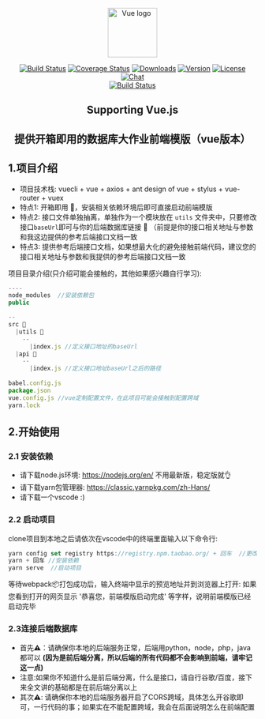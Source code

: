 <p align="center"><a href="https://vuejs.org" target="_blank" rel="noopener noreferrer"><img width="100" src="https://vuejs.org/images/logo.png" alt="Vue logo"></a></p>

<p align="center">
  <a href="https://circleci.com/gh/vuejs/vue/tree/dev"><img src="https://img.shields.io/circleci/project/github/vuejs/vue/dev.svg?sanitize=true" alt="Build Status"></a>
  <a href="https://codecov.io/github/vuejs/vue?branch=dev"><img src="https://img.shields.io/codecov/c/github/vuejs/vue/dev.svg?sanitize=true" alt="Coverage Status"></a>
  <a href="https://npmcharts.com/compare/vue?minimal=true"><img src="https://img.shields.io/npm/dm/vue.svg?sanitize=true" alt="Downloads"></a>
  <a href="https://www.npmjs.com/package/vue"><img src="https://img.shields.io/npm/v/vue.svg?sanitize=true" alt="Version"></a>
  <a href="https://www.npmjs.com/package/vue"><img src="https://img.shields.io/npm/l/vue.svg?sanitize=true" alt="License"></a>
  <a href="https://chat.vuejs.org/"><img src="https://img.shields.io/badge/chat-on%20discord-7289da.svg?sanitize=true" alt="Chat"></a>
  <br>
  <a href="https://app.saucelabs.com/builds/50f8372d79f743a3b25fb6ca4851ca4c"><img src="https://app.saucelabs.com/buildstatus/vuejs" alt="Build Status"></a>
</p>

<h2 align="center">Supporting Vue.js</h2>
<h2 align="center">提供开箱即用的数据库大作业前端模版（vue版本） </h2>

## 1.项目介绍
* 项目技术栈: vuecli + vue + axios + ant design of vue + stylus + vue-router + vuex
* 特点1: 开箱即用 🚀，安装相关依赖环境后即可直接启动前端模版
* 特点2: 接口文件单独抽离，单独作为一个模块放在 `utils` 文件夹中，只要修改接口`baseUrl`即可与你的后端数据库链接 🔗  （前提是你的接口相关地址与参数和我这边提供的参考后端接口文档一致
* 特点3: 提供参考后端接口文档，如果想最大化的避免接触前端代码，建议您的接口相关地址与参数和我提供的参考后端接口文档一致

项目目录介绍(只介绍可能会接触的，其他如果感兴趣自行学习):
```js
----
node_modules  //安装依赖包
public 

--
src 📁
  |utils 📁
    --
      |index.js //定义接口地址的baseUrl
  |api 📁
    --
      |index.js //定义接口地址baseUrl之后的路径
    
babel.config.js
package.json
vue.config.js //vue定制配置文件，在此项目可能会接触到配置跨域
yarn.lock
```

## 2.开始使用
### 2.1 安装依赖
* 请下载node.js环境: https://nodejs.org/en/ 不用最新版，稳定版就👌
* 请下载yarn包管理器: https://classic.yarnpkg.com/zh-Hans/
* 请下载一个vscode :)

### 2.2 启动项目
clone项目到本地之后请依次在vscode中的终端里面输入以下命令行:
```js
yarn config set registry https://registry.npm.taobao.org/ + 回车  //更改yarn为国内的镜像源，快亿点
yarn + 回车 //安装依赖
yarn serve  //启动项目
```

等待webpack📦打包成功后，输入终端中显示的预览地址并到浏览器上打开:
如果您看到打开的网页显示 '恭喜您，前端模版启动完成' 等字样，说明前端模版已经启动完毕

### 2.3连接后端数据库
* 首先⚠️：请确保你本地的后端服务正常，后端用python，node，php，java都可以 **(因为是前后端分离，所以后端的所有代码都不会影响到前端，请牢记这一点)**
* 注意:如果你不知道什么是前后端分离，什么是接口，请自行谷歌/百度，接下来全文讲的基础都是在前后端分离以上
* 其次⚠️: 请确保你本地的后端服务器开启了CORS跨域，具体怎么开谷歌即可，一行代码的事；如果实在不能配置跨域，我会在后面说明怎么在前端配置









